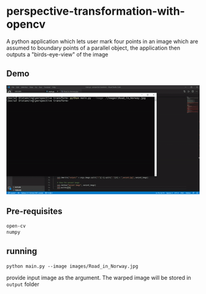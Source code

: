 # perspective-transformation-with-opencv
A python application which lets user mark four points in an image which are assumed to boundary points of a parallel object, the application then outputs a "birds-eye-view" of the image
## Demo
![](https://github.com/wingedrasengan927/perspective-transformation-with-opencv/blob/master/images/demo.gif)
## Pre-requisites
```
open-cv
numpy
```
## running
`python main.py --image images/Road_in_Norway.jpg`

provide input image as the argument. The warped image will be stored in `output` folder 
